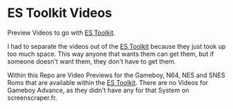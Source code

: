 # ES Toolkit Videos
Preview Videos to go with [ES Toolkit](https://github.com/mattrixk/es-toolkit).

I had to separate the videos out of the [ES Toolkit](https://github.com/mattrixk/es-toolkit) because they just took up too much space. This way anyone that wants them can get them, but if someone doesn't want them, they don't have to get them.

Within this Repo are Video Previews for the Gameboy, N64, NES and SNES Roms that are available within the [ES Toolkit](https://github.com/mattrixk/es-toolkit). There are no Videos for Gameboy Advance, as they didn't have any for that System on screenscraper.fr.

